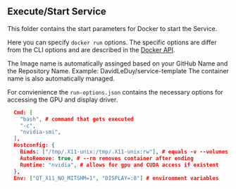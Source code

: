 ## Execute/Start Service

This folder contains the start parameters for Docker to start the Service.

Here you can specify `docker run` options. The specific options are differ from the CLI options and are described in the [Docker API](https://docs.docker.com/engine/api/v1.41/#operation/ContainerCreate).

The Image name is automatically assinged based on your GitHub Name and the Repository Name. Example: DavidLeDuy/service-template
The container name is also automatically managed.

For convienience the `run-options.json` contains the necessary options for accessing the GPU and display driver.

```json
  Cmd: [
    "bash", # command that gets executed
    "-c",
    "nvidia-smi",
  ],
  Hostconfig: {
    Binds: ["/tmp/.X11-unix:/tmp/.X11-unix:rw"], # equals -v --volumes
    AutoRemove: true, # --rm removes container after ending
    Runtime: "nvidia", # allows for gpu and CUDA access if existent
  },
  Env: ["QT_X11_NO_MITSHM=1", "DISPLAY=:0"] # environment variables
```

